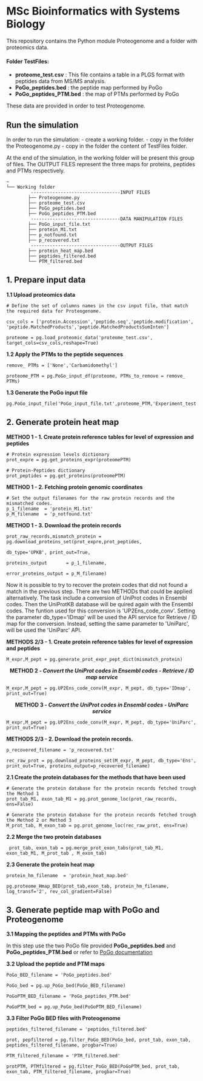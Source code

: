 # MSc Bioinformatics with Systems Biology
This repository contains the Python module Proteogenome and a folder with proteomics data. 

#### Folder TestFiles:
- **proteome_test.csv**      :  This file contains a table in a PLGS format with peptides data from MS/MS analysis. 
- **PoGo_peptides.bed**      :  the peptide map performed by PoGo
- **PoGo_peptides_PTM.bed**  :  the map of PTMs performed by PoGo


These data are provided in order to test Proteogenome.


## Run the simulation
In order to run the simulation:
	- create a working folder.
	- copy in the folder the Proteogenome.py 
	- copy in the folder the content of TestFiles folder. 

At the end of the simulation,  in the working folder will be present this group of files. The OUTPUT FILES represent the three maps for proteins, peptides and PTMs respectively.  


```
~  
└── Working folder
         ---------------------------------INPUT FILES
        ├── Proteogenome.py
        ├── proteome_test.csv
        ├── PoGo_peptides.bed
        ├── PoGo_peptides_PTM.bed
         ---------------------------------DATA MANIPULATION FILES
        ├── PoGo_input_file.txt
        ├── protein_M1.txt
        ├── p_notfound.txt
        ├── p_recovered.txt
         ---------------------------------OUTPUT FILES
        ├── protein_heat_map.bed
        ├── peptides_filtered.bed
        └── PTM_filtered.bed
```

## 1. Prepare input data
**1.1 Upload proteomics data**

    # Define the set of columns names in the csv input file, that match the required data for Proteogenome.

	csv_cols = ['protein.Accession','peptide.seq','peptide.modification', 'peptide.MatchedProducts','peptide.MatchedProductsSumInten']

    proteome = pg.load_proteomic_data('proteome_test.csv', target_cols=csv_cols,reshape=True)

**1.2	Apply the PTMs to the peptide sequences**

    remove_ PTMs = ['None','Carbamidomethyl']

    proteome_PTM = pg.PoGo_input_df(proteome, PTMs_to_remove = remove_ PTMs)

**1.3	Generate the PoGo input file**

    pg.PoGo_input_file('PoGo_input_file.txt',proteome_PTM,'Experiment_test')


## 2. Generate protein heat map
**METHOD 1 - 1. Create protein reference tables for level of expression and peptides**

    # Protein expression levels dictionary
    prot_expre = pg.get_proteins_expr(proteomePTM)

    # Protein-Peptides dictionary
    prot_peptides = pg.get_proteins(proteomePTM)

**METHOD 1 - 2. Fetching protein genomic coordinates**

    # Set the output filenames for the raw protein records and the mismatched codes.
    p_1_filename  = 'protein_M1.txt'
    p_M_filename  = 'p_notfound.txt'
**METHOD 1 - 3. Download the protein records**
     
    prot_raw_records,mismatch_protein = pg.download_proteins_set(prot_expre,prot_peptides, 
                                                                 db_type='UPKB', print_out=True,
                                                                 proteins_output       = p_1_filename, 
                                                                 error_proteins_output = p_M_filename)

Now it is possible to try to recover the protein codes that did not found a match in the previous step. There are two METHODs that could be applied alternatively. The task include a conversion of UniProt codes in Ensembl codes. Then the UniProtKB database will be quired again with the Ensembl codes. The funtion used for this conversion is 'UP2Ens_code_conv'. Setting the parameter db_type='IDmap' will be used the API service for Retrieve / ID map for the conversion. Instead, setting the same parameter to 'UniParc', will be used the 'UniParc' API.

**METHODS 2/3 - 1. Create protein reference tables for level of expression and peptides**
     
    M_expr,M_pept = pg.generate_prot_expr_pept_dict(mismatch_protein)


<p align="center"><strong>METHOD 2 - <em>Convert the UniProt codes in Ensembl codes - Retrieve / ID map service</em></strong></p>

    M_expr,M_pept = pg.UP2Ens_code_conv(M_expr, M_pept, db_type='IDmap', print_out=True)

<p align="center"><strong>METHOD 3 - <em>Convert the UniProt codes in Ensembl codes - UniParc service</em></strong></p>

	M_expr,M_pept = pg.UP2Ens_code_conv(M_expr, M_pept, db_type='UniParc', print_out=True)


**METHODS 2/3 - 2. Download the protein records.**

	p_recovered_filename = 'p_recovered.txt'

	rec_raw_prot = pg.download_proteins_set(M_expr, M_pept, db_type='Ens', print_out=True, proteins_output=p_recovered_filename)

**2.1 	Create the protein databases for the methods that have been used**

	# Generate the protein database for the protein records fetched trough the Method 1
	prot_tab_M1, exon_tab_M1 = pg.prot_genome_loc(prot_raw_records, ens=False)

	# Generate the protein database for the protein records fetched trough the Method 2 or Method 3
	M_prot_tab, M_exon_tab = pg.prot_genome_loc(rec_raw_prot, ens=True)  

**2.2	Merge the two protein databases** 

	 prot_tab, exon_tab = pg.merge_prot_exon_tabs(prot_tab_M1, exon_tab_M1, M_prot_tab , M_exon_tab)

**2.3	Generate the protein heat map**

    protein_hm_filename  = 'protein_heat_map.bed'

	pg.proteome_Hmap_BED(prot_tab,exon_tab, protein_hm_filename, log_transf='2', rev_col_gradient=False)

             
## 3.	Generate peptide map with PoGo and Proteogenome
**3.1	Mapping the peptides and PTMs with PoGo**

In this step use the two PoGo file provided **PoGo_peptides.bed** and **PoGo_peptides_PTM.bed** or refer to [PoGo documentation](https://github.com/cschlaffner/PoGo)

**3.2 	Upload the peptide and PTM maps**

	PoGo_BED_filename = 'PoGo_peptides.bed'

	PoGo_bed = pg.up_PoGo_bed(PoGo_BED_filename)

	PoGoPTM_BED_filename = 'PoGo_peptides_PTM.bed'

	PoGoPTM_bed = pg.up_PoGo_bed(PoGoPTM_BED_filename)


**3.3	Filter PoGo BED files with Proteogenome**

	peptides_filtered_filename = 'peptides_filtered.bed'

	prot, pepfiltered = pg.filter_PoGo_BED(PoGo_bed, prot_tab, exon_tab, peptides_filtered_filename, progbar=True)

	PTM_filtered_filename = 'PTM_filtered.bed'

	protPTM, PTMfiltered = pg.filter_PoGo_BED(PoGoPTM_bed, prot_tab, exon_tab, PTM_filtered_filename, progbar=True)



